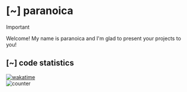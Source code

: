 # [~] paranoica
> [!IMPORTANT]
> Welcome! My name is paranoica and I'm glad to present your projects to you!
> 
## [~] code statistics
[![wakatime](https://wakatime.com/share/@tickcount/82de59a8-7344-4342-b58c-2098dea096c0.svg)](https://wakatime.com/@paranoica)<br/>
![counter](https://moe-counter.glitch.me/get/@paranoica?theme=rule34)<br/>

